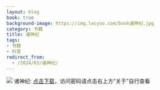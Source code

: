 ```yaml
---
layout: blog
book: true
background-image: https://img.locyoo.com/book诸神纪.jpg
category: 书籍
title: 诸神纪
tags:
- 书籍
- 科普
redirect_from:
  - /2024/03/诸神纪/
---
```

![](https://img.locyoo.com/book诸神纪.jpg)
诸神纪: <a name = "ref1" href="https://url18.ctfile.com/f/50983618-1334550748-1f733b?p=3619">点击下载</a>，访问密码请点击右上方“关于”自行查看
